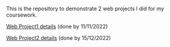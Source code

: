 This is the repository to demonstrate 2 web projects I did for my coursework.

[Web Project1 details](./Album_sharing_app/README.md) (done by 11/11/2022)

[Web Project2 details](./iNotes/README.md) (done by 15/12/2022)

